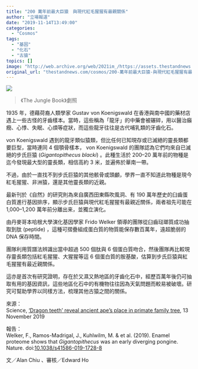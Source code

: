 ```yaml
---
title: "200 萬年前最大巨猿　與現代紅毛猩猩有最親關係"
author: "立場報道"
date: "2019-11-14T13:49:00"
categories:
  - "Cosmos"
tags:
  - "基因"
  - "化石"
  - "古猿"
topics: []
image: "http://web.archive.org/web/2021im_/https://assets.thestandnews.com/media/photos/Layer200_J1vLe_EpTwWTS.png"
original_url: "thestandnews.com/cosmos/200-萬年前最大巨猿-與現代紅毛猩猩有最親關係"
---
```

![](http://web.archive.org/web/2021im_/https://assets.thestandnews.com/media/photos/Layer200_J1vLe_EpTwWTS.png)
> 《The Jungle Book》劇照

1935 年，德藉荷裔人類學家 Gustav von Koenigswald 在香港與南中國的藥材店遇上一些古怪的牙齒樣本。當時，這些稱為「龍牙」的中藥會被碾碎，用以醫治癲癇、心悸、失眠、心煩等症狀，而這些龍牙往往是古代哺乳類的牙齒化石。

von Koenigswald 遇到的龍牙類似猿類，但比任何已知現存或已滅絕的靈長類都要巨型，當時連同 4 個顎骨樣本， von Koenigswald 的團隊認為它們均來自已滅絕的步氏巨猿 (_Gigantopithecus blacki_) 。此種生活於 200–20 萬年前的物種是迄今發現最大型的靈長類，相信高約 3 米，並遍佈於華南一帶。

不過，由於一直找不到步氏巨猿的其他骸骨或頭顱，學界一直不知道此物種是現今紅毛猩猩、非洲猿，還是其他靈長類的近親。

最新刊於《自然》的研究則為來自廣西田東縣吹風洞、有 190 萬年歷史的臼齒蛋白質進行基因排序，顯示步氏巨猿與現代紅毛猩猩有最親近關係，兩者祖先可能在 1,000–1,200 萬年前分離出来，並獨立演化。

由丹麥哥本哈根大學演化基因學家 Frido Welker 領導的團隊從臼齒琺瑯質成功抽取到肽 (peptide) ，這種可摺疊組成蛋白質的物質能保存數百萬年，遠超脆弱的 DNA 保存時間。

團隊利用質譜法辨識出當中超過 500 個肽與 6 個蛋白質吻合，然後團隊再比較現存靈長類包括紅毛猩猩、大猩猩等這 6 個蛋白質的胺基酸，估算到步氏巨猿與紅毛猩猩有最近親關係。

這亦是首次有研究證明，存在於又濕又熱地區的牙齒化石中，經歷百萬年後仍可抽取有用的基因資訊，這些地區化石中的有機物往往因為天氣問題而較易被破壞。研究可幫助學界以同樣方法，梳理其他古猿之間的關係。

來源：  
Science, [‘Dragon teeth’ reveal ancient ape’s place in primate family tree](http://web.archive.org/web/20211229132748/https://www.sciencemag.org/news/2019/11/dragon-teeth-reveal-ancient-ape-s-place-ancient-primate-family-tree), 13 November 2019

報告：  
Welker, F., Ramos-Madrigal, J., Kuhlwilm, M. & et al. (2019). Enamel proteome shows that _Gigantopithecus_ was an early diverging pongine. Nature. doi:[10.1038/s41586-019-1728-8](http://web.archive.org/web/20211229132748/https://www.nature.com/articles/s41586-019-1728-8)

文／Alan Chiu 、審核／Edward Ho